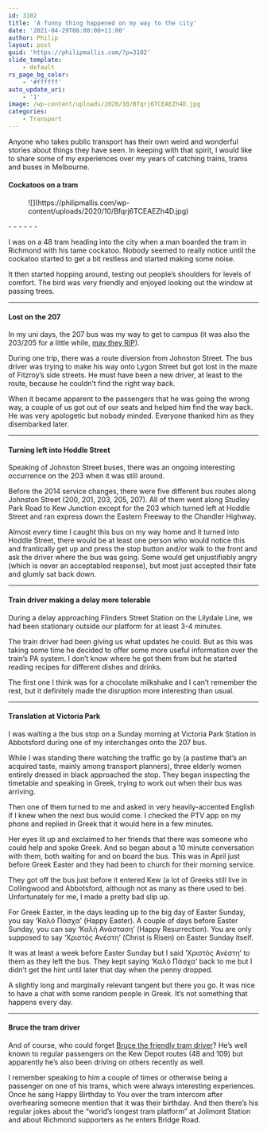 ```yaml
---
id: 3102
title: 'A funny thing happened on my way to the city'
date: '2021-04-29T08:00:00+11:00'
author: Philip
layout: post
guid: 'https://philipmallis.com/?p=3102'
slide_template:
    - default
rs_page_bg_color:
    - '#ffffff'
auto_update_uri:
    - '1'
image: /wp-content/uploads/2020/10/Bfqrj6TCEAEZh4D.jpg
categories:
    - Transport
---
```


Anyone who takes public transport has their own weird and wonderful stories about things they have seen. In keeping with that spirit, I would like to share some of my experiences over my years of catching trains, trams and buses in Melbourne.

#### Cockatoos on a tram

<figure class="wp-block-image size-full is-resized">![](https://philipmallis.com/wp-content/uploads/2020/10/Bfqrj6TCEAEZh4D.jpg)</figure>- - - - - -

I was on a 48 tram heading into the city when a man boarded the tram in Richmond with his tame cockatoo. Nobody seemed to really notice until the cockatoo started to get a bit restless and started making some noise.

It then started hopping around, testing out people’s shoulders for levels of comfort. The bird was very friendly and enjoyed looking out the window at passing trees.

- - - - - -

#### Lost on the 207

In my uni days, the 207 bus was my way to get to campus (it was also the 203/205 for a little while, [may they RIP](https://busaustralia.com/forum/viewtopic.php?f=4&t=78313)).

During one trip, there was a route diversion from Johnston Street. The bus driver was trying to make his way onto Lygon Street but got lost in the maze of Fitzroy’s side streets. He must have been a new driver, at least to the route, because he couldn’t find the right way back.

When it became apparent to the passengers that he was going the wrong way, a couple of us got out of our seats and helped him find the way back. He was very apologetic but nobody minded. Everyone thanked him as they disembarked later.

- - - - - -

#### Turning left into Hoddle Street

Speaking of Johnston Street buses, there was an ongoing interesting occurrence on the 203 when it was still around.

Before the 2014 service changes, there were five different bus routes along Johnston Street (200, 201, 203, 205, 207). All of them went along Studley Park Road to Kew Junction except for the 203 which turned left at Hoddle Street and ran express down the Eastern Freeway to the Chandler Highway.

Almost every time I caught this bus on my way home and it turned into Hoddle Street, there would be at least one person who would notice this and frantically get up and press the stop button and/or walk to the front and ask the driver where the bus was going. Some would get unjustifiably angry (which is never an acceptabled response), but most just accepted their fate and glumly sat back down.

- - - - - -

#### Train driver making a delay more tolerable

During a delay approaching Flinders Street Station on the Lilydale Line, we had been stationary outside our platform for at least 3-4 minutes.

The train driver had been giving us what updates he could. But as this was taking some time he decided to offer some more useful information over the train’s PA system. I don’t know where he got them from but he started reading recipes for different dishes and drinks.

The first one I think was for a chocolate milkshake and I can’t remember the rest, but it definitely made the disruption more interesting than usual.

- - - - - -

#### Translation at Victoria Park

I was waiting a the bus stop on a Sunday morning at Victoria Park Station in Abbotsford during one of my interchanges onto the 207 bus.

While I was standing there watching the traffic go by (a pastime that’s an acquired taste, mainly among transport planners), three elderly women entirely dressed in black approached the stop. They began inspecting the timetable and speaking in Greek, trying to work out when their bus was arriving.

Then one of them turned to me and asked in very heavily-accented English if I knew when the next bus would come. I checked the PTV app on my phone and replied in Greek that it would here in a few minutes.

Her eyes lit up and exclaimed to her friends that there was someone who could help and spoke Greek. And so began about a 10 minute conversation with them, both waiting for and on board the bus. This was in April just before Greek Easter and they had been to church for their morning service.

They got off the bus just before it entered Kew (a lot of Greeks still live in Collingwood and Abbotsford, although not as many as there used to be). Unfortunately for me, I made a pretty bad slip up.

For Greek Easter, in the days leading up to the big day of Easter Sunday, you say ‘Καλό Πάσχα’ (Happy Easter). A couple of days before Easter Sunday, you can say ‘Καλή Ανάσταση’ (Happy Resurrection). You are only supposed to say ‘Χριστός Ανέστη’ (Christ is Risen) on Easter Sunday itself.

It was at least a week before Easter Sunday but I said ‘Χριστός Ανέστη’ to them as they left the bus. They kept saying ‘Καλό Πάσχα’ back to me but I didn’t get the hint until later that day when the penny dropped.

A slightly long and marginally relevant tangent but there you go. It was nice to have a chat with some random people in Greek. It’s not something that happens every day.

- - - - - -

#### Bruce the tram driver

And of course, who could forget [Bruce the friendly tram driver](https://www.theage.com.au/national/victoria/melbournes-happiest-tram-driver-brings-joy-and-connection-to-the-daily-grind-20160123-gmclcl.html)? He’s well known to regular passengers on the Kew Depot routes (48 and 109) but apparently he’s also been driving on others recently as well.

I remember speaking to him a couple of times or otherwise being a passenger on one of his trams, which were always interesting experiences. Once he sang Happy Birthday to You over the tram intercom after overhearing someone mention that it was their birthday. And then there’s his regular jokes about the “world’s longest tram platform” at Jolimont Station and about Richmond supporters as he enters Bridge Road.
